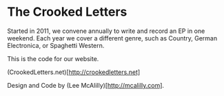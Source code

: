 # The Crooked Letters

Started in 2011, we convene annually to write and record an EP in one weekend. Each year we cover a different genre, such as Country, German Electronica, or Spaghetti Western. 

This is the code for our website.

(CrookedLetters.net)[http://crookedletters.net]

Design and Code by (Lee McAlilly)[http://mcalilly.com].
